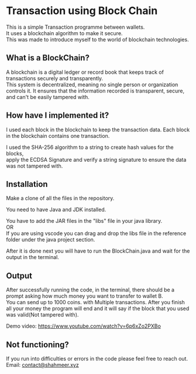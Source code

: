 # Transaction using Block Chain

This is a simple Transaction programme between wallets.<br>
It uses a blockchain algorithm to make it secure.<br>
This was made to introduce myself to the world of blockchain technologies.


## What is a BlockChain?<br>
A blockchain is a digital ledger or record book that keeps track of transactions securely and transparently.<br>
This system is decentralized, meaning no single person or organization controls it. It ensures that the information recorded is transparent, secure, and can't be easily tampered with.


## How have I implemented it?<br>
I used each block in the blockchain to keep the transaction data.
Each block in the blockchain contains one transaction.

I used the SHA-256 algorithm to a string to create hash values for the blocks,<br> 
apply the ECDSA Signature and verify a string signature to ensure the data was not tampered with.<br>

                                                                  
## Installation

Make a clone of all the files in the repository.<br>

You need to have Java and JDK installed.

You have to add the JAR files in the "libs" file in your java library.<br>
OR<br>
If you are using vscode you can drag and drop the libs file in the reference folder under the java project section.

After it is done next you will have to run the BlockChain.java and wait for the output in the terminal.

## Output

After successfully running the code, in the terminal, there should be a prompt asking how much money you want to transfer to wallet B.<br>
You can send up to 1000 coins. with Multiple transactions. After you finish all your money the program will end and it will say if the block that you used was valid(Not tampered with).<br>

Demo video: https://www.youtube.com/watch?v=6p6xZo2PXBo

## Not functioning?
If you run into difficulties or errors in the code please feel free to reach out.<br>
Email: contact@shahmeer.xyz
